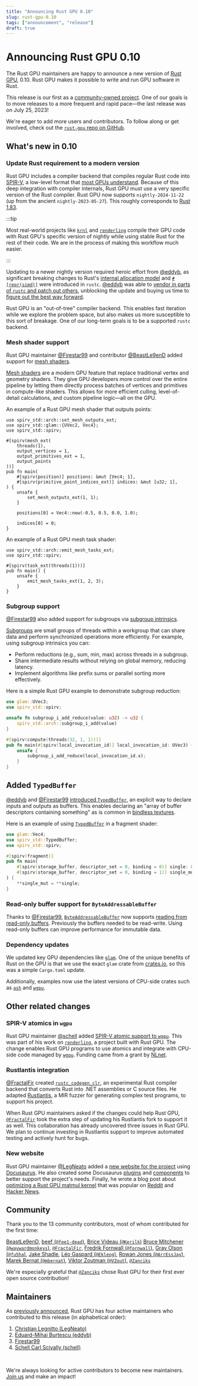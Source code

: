 ```yaml
---
title: "Announcing Rust GPU 0.10"
slug: rust-gpu-0.10
tags: ["announcement", "release"]
draft: true
---
```


# Announcing Rust GPU 0.10

The Rust GPU maintainers are happy to announce a new version of [Rust
GPU](https://github.com/rust-gpu/rust-gpu), 0.10. Rust GPU makes it possible to write
and run GPU software in Rust.

This release is our first as a [community-owned project](/blog/transition-announcement).
One of our goals is to move releases to a more frequent and rapid pace—the last release
was on July 25, 2023!

We're eager to add more users and contributors. To follow along or get involved, check out the [`rust-gpu` repo on GitHub](https://github.com/rust-gpu/rust-gpu).

<!-- truncate -->

## What's new in 0.10

### Update Rust requirement to a modern version

Rust GPU includes a compiler backend that compiles regular Rust code into
[SPIR-V](https://www.khronos.org/spir/), a low-level format that [most GPUs
understand](https://vulkan.gpuinfo.org/). Because of this deep integration with compiler
internals, Rust GPU must use a very specific version of the Rust compiler. Rust GPU now
supports `nightly-2024-11-22` (up from the ancient `nightly-2023-05-27`). This roughly
corresponds to [Rust 1.83](https://blog.rust-lang.org/2024/11/28/Rust-1.83.0.html).

:::tip

Most real-world projects like [`krnl`](https://github.com/charles-r-earp/krnl) and
[`renderling`](https://github.com/schell/renderling) compile their GPU code with Rust
GPU's specific version of nightly while using stable Rust for the rest of their code. We
are in the process of making this workflow much easier.

:::

Updating to a newer nightly version required heroic effort from
[@eddyb](https://github.com/eddyb), as significant breaking changes to Rust's [internal
allocation model](https://github.com/rust-lang/rust/pull/122053) and
[`#[repr(simd)]`](https://github.com/rust-lang/rust/pull/129403) were introduced in
`rustc`. [@eddyb](https://github.com/eddyb) was able to [vendor in parts of `rustc` and
patch out others](https://github.com/Rust-GPU/rust-gpu/pull/170), unblocking the update
and buying us time to [figure out the best way
forward](https://github.com/Rust-GPU/rust-gpu/issues/182).

Rust GPU is an "out-of-tree" compiler backend. This enables fast iteration while we
explore the problem space, but also makes us more susceptible to this sort of breakage.
One of our long-term goals is to be a supported `rustc` backend.

### **Mesh shader support**

Rust GPU maintainer [@Firestar99](https://github.com/firestar99) and contributor
[@BeastLe9enD](https://github.com/BeastLe9enD) added support for [mesh
shaders](https://github.com/Rust-GPU/rust-gpu/pull/44).

[Mesh shaders](https://www.khronos.org/blog/mesh-shading-for-vulkan) are a modern GPU
feature that replace traditional vertex and geometry shaders. They give GPU developers
more control over the entire pipeline by letting them directly process batches of
vertices and primitives in compute-like shaders. This allows for more efficient culling,
level-of-detail calculations, and custom pipeline logic—all on the GPU.

An example of a Rust GPU mesh shader that outputs points:

```
use spirv_std::arch::set_mesh_outputs_ext;
use spirv_std::glam::{UVec2, Vec4};
use spirv_std::spirv;

#[spirv(mesh_ext(
    threads(1),
    output_vertices = 1,
    output_primitives_ext = 1,
    output_points
))]
pub fn main(
    #[spirv(position)] positions: &mut [Vec4; 1],
    #[spirv(primitive_point_indices_ext)] indices: &mut [u32; 1],
) {
    unsafe {
        set_mesh_outputs_ext(1, 1);
    }

    positions[0] = Vec4::new(-0.5, 0.5, 0.0, 1.0);

    indices[0] = 0;
}
```

An example of a Rust GPU mesh task shader:

```
use spirv_std::arch::emit_mesh_tasks_ext;
use spirv_std::spirv;

#[spirv(task_ext(threads(1)))]
pub fn main() {
    unsafe {
        emit_mesh_tasks_ext(1, 2, 3);
    }
}
```

### **Subgroup support**

[@Firestar99](https://github.com/firestar99) also added support for subgroups via
[subgroup intrinsics](https://github.com/Rust-GPU/rust-gpu/pull/14).

[Subgroups](https://www.khronos.org/blog/vulkan-subgroup-tutorial) are small groups of
threads within a workgroup that can share data and perform synchronized operations more
efficiently. For example, using subgroup intrinsics you can:

- Perform reductions (e.g., sum, min, max) across threads in a subgroup.
- Share intermediate results without relying on global memory, reducing latency.
- Implement algorithms like prefix sums or parallel sorting more effectively.

Here is a simple Rust GPU example to demonstrate subgroup reduction:

```rust
use glam::UVec3;
use spirv_std::spirv;

unsafe fn subgroup_i_add_reduce(value: u32) -> u32 {
    spirv_std::arch::subgroup_i_add(value)
}

#[spirv(compute(threads(32, 1, 1)))]
pub fn main(#[spirv(local_invocation_id)] local_invocation_id: UVec3) {
    unsafe {
        subgroup_i_add_reduce(local_invocation_id.x);
    }
}
```

## Added `TypedBuffer`

[@eddyb](https://github.com/eddyb) and [@Firestar99](https://github.com/firestar99)
[introduced `TypedBuffer`](https://github.com/Rust-GPU/rust-gpu/pull/16), an explicit
way to declare inputs and outputs as buffers. This enables declaring an "array of buffer
descriptors containing something" as is common in [bindless
textures](https://computergraphics.stackexchange.com/questions/10794/binding-vs-bindless).

Here is an example of using
[`TypedBuffer`](https://rust-gpu.github.io/rust-gpu/api/spirv_std/struct.TypedBuffer.html)
in a fragment shader:

```rust
use glam::Vec4;
use spirv_std::TypedBuffer;
use spirv_std::spirv;

#[spirv(fragment)]
pub fn main(
    #[spirv(storage_buffer, descriptor_set = 0, binding = 0)] single: &TypedBuffer<Vec4>,
    #[spirv(storage_buffer, descriptor_set = 0, binding = 1)] single_mut: &mut TypedBuffer<Vec4>,
) {
    **single_mut = **single;
}
```

### Read-only buffer support for `ByteAddressableBuffer`

Thanks to [@Firestar99](https://github.com/firestar99),
[`ByteAddressableBuffer`](https://rust-gpu.github.io/rust-gpu/api/spirv_std/byte_addressable_buffer/struct.ByteAddressableBuffer.html)
now supports [reading from read-only
buffers](https://github.com/Rust-GPU/rust-gpu/pull/17). Previously the buffers needed to
be read-write. Using read-only buffers can improve performance for immutable data.

### Dependency updates

We updated key GPU dependencies like [`glam`](https://github.com/bitshifter/glam-rs).
One of the unique benefits of Rust on the GPU is that we use the exact `glam` crate from
[crates.io](https://crates.io/crates/glam), so this was a simple `Cargo.toml` update.

Additionally, examples now use the latest versions of CPU-side crates such as
[`ash`](https://github.com/ash-rs/ash) and [`wgpu`](https://github.com/gfx-rs/wgpu).

## Other related changes

### SPIR-V atomics in `wgpu`

Rust GPU maintainer [@schell](https://github.com/schell) added [SPIR-V atomic support to
`wgpu`](https://github.com/gfx-rs/wgpu/issues/4489). This was part of his work on
[`renderling`](https://github.com/schell/renderling), a project built with Rust GPU. The
change enables Rust GPU programs to use atomics and integrate with CPU-side code managed
by [`wgpu`](https://github.com/gfx-rs/wgpu). Funding came from a grant by
[NLnet](https://nlnet.nl/).

### Rustlantis integration

[@FractalFir](https://github.com/FractalFir) created
[`rustc_codegen_clr`](https://github.com/FractalFir/rustc_codegen_clr), an experimental
Rust compiler backend that converts Rust into .NET assemblies or C source files. He
adapted [Rustlantis](https://github.com/cbeuw/rustlantis), a MIR fuzzer for generating
complex test programs, to support his project.

When Rust GPU maintainers asked if the changes could help Rust GPU,
[`@FractalFir`](https://github.com/FractalFir) took the extra step of updating his
Rustlantis fork to support it as well. This collaboration has already uncovered three
issues in Rust GPU. We plan to continue investing in Rustlantis support to improve
automated testing and actively hunt for bugs.

### New website

Rust GPU maintainer [@LegNeato](https://github.com/LegNeato) added a [new website for
the project](https://rust-gpu.github.io/) using [Docusaurus](https://docusaurus.io/). He
also created some Docusaurus
[plugins](https://github.com/Rust-GPU/rust-gpu.github.io/tree/main/src/plugins) and
[components](https://github.com/Rust-GPU/rust-gpu.github.io/tree/main/src/components/Snippet)
to better support the project's needs. Finally, he wrote a blog post about [optimizing a
Rust GPU matmul kernel](/blog/optimizing-matmul) that was popular on
[Reddit](https://www.reddit.com/r/rust/comments/1gzmchn/optimizing_a_rust_gpu_matmul_kernel/)
and [Hacker News](https://news.ycombinator.com/item?id=42280697).

## Community

Thank you to the 13 community contributors, most of whom contributed for the first time:

[BeastLe9enD](https://github.com/BeastLe9enD), [beef
(`@fee1-dead`)](https://github.com/fee1-dead), [Brice Videau
(`@Kerilk`)](https://github.com/Kerilk) [Bruce Mitchener
(`@waywardmonkeys`)](https://github.com/waywardmonkeys),
[`@FractalFir`](https://github.com/FractalFir), [Fredrik Fornwall
(`@fornwall`)](https://github.com/fornwall), [Gray Olson
(`@fu5ha`)](https://github.com/fu5ha), [Jake Shadle](https://github.com/Jake-Shadle),
[Léo Gaspard (`@Ekleog`)](https://github.com/Ekleog), [Rowan Jones
(`@ArrEssJay`)](https://github.com/ArrEssJay), [Marek Bernat
(`@mbernat`)](https://github.com/mbernat), [Viktor Zoutman
(`@VZout`)](https://github.com/VZout), [`@Zanciks`](https://github.com/zanciks)

We're especially grateful that [`@Zanciks`](https://github.com/Zanciks) chose Rust GPU for
their first ever open source contribution!

## Maintainers

As [previously announced](/blog/transition-announcement), Rust GPU has four active
maintainers who contributed to this release (in alphabetical order):

1. [Christian Legnitto (LegNeato)](https://github.com/LegNeato)
2. [Eduard-Mihai Burtescu (eddyb)](https://github.com/eddyb)
3. [Firestar99](https://github.com/firestar99)
4. [Schell Carl Scivally (schell)](https://github.com/schell)

<br/>

We're always looking for active contributors to become new maintainers. [Join us](https://github.com/rust-gpu/rust-gpu) and make an impact!
